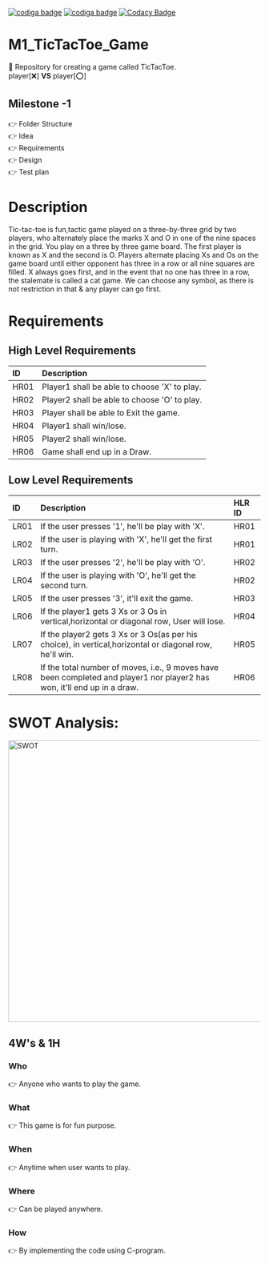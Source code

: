 <a href="https://api.codiga.io/project/31278/status/svg">   <img src="https://api.codiga.io/project/31278/status/svg?style=dark" alt="codiga badge" /></a>
<a href="https://api.codiga.io/project/31278/score/svg">   <img src="https://api.codiga.io/project/31278/score/svg?style=dark" alt="codiga badge" /></a>
[![Codacy Badge](https://app.codacy.com/project/badge/Grade/164274b2ccd04aee9d7d12e043a788f3)](https://www.codacy.com/gh/VenomAsh/M1_TicTacToe_Game/dashboard?utm_source=github.com&amp;utm_medium=referral&amp;utm_content=VenomAsh/M1_TicTacToe_Game&amp;utm_campaign=Badge_Grade)
# M1_TicTacToe_Game </br>
:pushpin: Repository for creating a game called TicTacToe.</br>
 player[:x:]  **VS**  player[:o:]

## Milestone -1

:point_right: Folder Structure </br>
:point_right: Idea </br>
:point_right: Requirements </br>
:point_right: Design </br>
:point_right: Test plan

# Description
Tic-tac-toe is fun,tactic game played on a three-by-three grid by two players, who alternately place the marks X and O in one of the nine spaces in the grid. You play on a three by three game board. The first player is known as X and the second is O. Players alternate placing Xs and Os on the game board until either opponent has three in a row or all nine squares are filled. X always goes first, and in the event that no one has three in a row, the stalemate is called a cat game. We can choose any symbol, as there is not restriction in that & any player can go first.

# Requirements
## High Level Requirements</br>

|ID|Description|
|:---|:---|
|HR01|Player1 shall be able to choose 'X' to play.|
|HR02|Player2 shall be able to choose 'O' to play.|
|HR03|Player shall be able to Exit the game.|
|HR04|Player1 shall win/lose.|
|HR05|Player2 shall win/lose.|
|HR06|Game shall end up in a Draw.|

## Low Level Requirements
|ID|Description|HLR ID|
|:---|:---|:---|
|LR01|If the user presses '1', he'll be play with 'X'.|HR01|
|LR02|If the user is playing with 'X', he'll get the first turn.|HR01|
|LR03|If the user presses '2', he'll be play with 'O'.|HR02|
|LR04|If the user is playing with 'O', he'll get the second turn.|HR02|
|LR05|If the user presses '3', it'll exit the game.|HR03|
|LR06|If the player1 gets 3 Xs or 3 Os in vertical,horizontal or diagonal row, User will lose.|HR04|
|LR07|If the player2 gets 3 Xs or 3 Os(as per his choice), in vertical,horizontal or diagonal row, he'll win.|HR05|
|LR08|If the total number of moves, i.e., 9 moves have been completed and player1 nor player2 has won, it'll end up in a draw.|HR06|

# SWOT Analysis:

<img width="563" alt="SWOT" src="https://user-images.githubusercontent.com/98833151/153712194-4c443cc9-2a43-4ec2-8b0d-8e2815cbc976.png">


## 4W's & 1H
### Who
:point_right: Anyone who wants to play the game.

### What
:point_right: This game is for fun purpose.

### When
:point_right: Anytime when user wants to play.

### Where
:point_right: Can be played anywhere.

### How
:point_right: By implementing the code using C-program.
